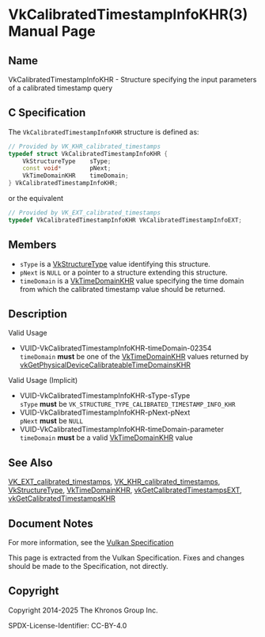 # VkCalibratedTimestampInfoKHR(3) Manual Page

## Name

VkCalibratedTimestampInfoKHR - Structure specifying the input parameters of a calibrated timestamp query



## [](#_c_specification)C Specification

The `VkCalibratedTimestampInfoKHR` structure is defined as:

```c++
// Provided by VK_KHR_calibrated_timestamps
typedef struct VkCalibratedTimestampInfoKHR {
    VkStructureType    sType;
    const void*        pNext;
    VkTimeDomainKHR    timeDomain;
} VkCalibratedTimestampInfoKHR;
```

or the equivalent

```c++
// Provided by VK_EXT_calibrated_timestamps
typedef VkCalibratedTimestampInfoKHR VkCalibratedTimestampInfoEXT;
```

## [](#_members)Members

- `sType` is a [VkStructureType](https://registry.khronos.org/vulkan/specs/latest/man/html/VkStructureType.html) value identifying this structure.
- `pNext` is `NULL` or a pointer to a structure extending this structure.
- `timeDomain` is a [VkTimeDomainKHR](https://registry.khronos.org/vulkan/specs/latest/man/html/VkTimeDomainKHR.html) value specifying the time domain from which the calibrated timestamp value should be returned.

## [](#_description)Description

Valid Usage

- [](#VUID-VkCalibratedTimestampInfoKHR-timeDomain-02354)VUID-VkCalibratedTimestampInfoKHR-timeDomain-02354  
  `timeDomain` **must** be one of the [VkTimeDomainKHR](https://registry.khronos.org/vulkan/specs/latest/man/html/VkTimeDomainKHR.html) values returned by [vkGetPhysicalDeviceCalibrateableTimeDomainsKHR](https://registry.khronos.org/vulkan/specs/latest/man/html/vkGetPhysicalDeviceCalibrateableTimeDomainsKHR.html)

Valid Usage (Implicit)

- [](#VUID-VkCalibratedTimestampInfoKHR-sType-sType)VUID-VkCalibratedTimestampInfoKHR-sType-sType  
  `sType` **must** be `VK_STRUCTURE_TYPE_CALIBRATED_TIMESTAMP_INFO_KHR`
- [](#VUID-VkCalibratedTimestampInfoKHR-pNext-pNext)VUID-VkCalibratedTimestampInfoKHR-pNext-pNext  
  `pNext` **must** be `NULL`
- [](#VUID-VkCalibratedTimestampInfoKHR-timeDomain-parameter)VUID-VkCalibratedTimestampInfoKHR-timeDomain-parameter  
  `timeDomain` **must** be a valid [VkTimeDomainKHR](https://registry.khronos.org/vulkan/specs/latest/man/html/VkTimeDomainKHR.html) value

## [](#_see_also)See Also

[VK\_EXT\_calibrated\_timestamps](https://registry.khronos.org/vulkan/specs/latest/man/html/VK_EXT_calibrated_timestamps.html), [VK\_KHR\_calibrated\_timestamps](https://registry.khronos.org/vulkan/specs/latest/man/html/VK_KHR_calibrated_timestamps.html), [VkStructureType](https://registry.khronos.org/vulkan/specs/latest/man/html/VkStructureType.html), [VkTimeDomainKHR](https://registry.khronos.org/vulkan/specs/latest/man/html/VkTimeDomainKHR.html), [vkGetCalibratedTimestampsEXT](https://registry.khronos.org/vulkan/specs/latest/man/html/vkGetCalibratedTimestampsEXT.html), [vkGetCalibratedTimestampsKHR](https://registry.khronos.org/vulkan/specs/latest/man/html/vkGetCalibratedTimestampsKHR.html)

## [](#_document_notes)Document Notes

For more information, see the [Vulkan Specification](https://registry.khronos.org/vulkan/specs/latest/html/vkspec.html#VkCalibratedTimestampInfoKHR)

This page is extracted from the Vulkan Specification. Fixes and changes should be made to the Specification, not directly.

## [](#_copyright)Copyright

Copyright 2014-2025 The Khronos Group Inc.

SPDX-License-Identifier: CC-BY-4.0